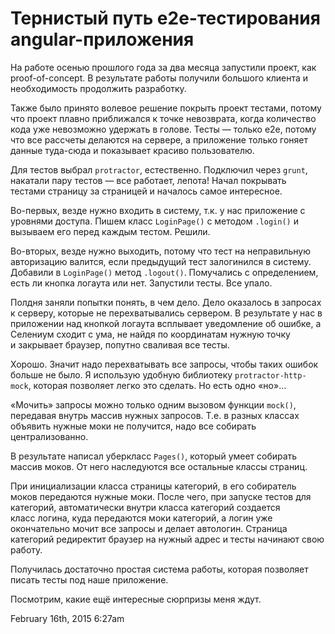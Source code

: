# Тернистый путь e2e-тестирования angular-приложения

На работе осенью прошлого года за два месяца запустили проект, как
proof-of-concept. В результате работы получили большого клиента и
необходимость продолжить разработку.

Также было принято волевое решение покрыть проект тестами, потому
что проект плавно приближался к точке невозврата, когда количество кода
уже невозможно удержать в голове. Тесты — только e2e, потому что все
рассчеты делаются на сервере, а приложение только гоняет данные
туда-сюда и показывает красиво пользователю.

Для тестов выбрал `protractor`, естественно. Подключил через `grunt`,
накатали пару тестов — все работает, лепота! Начал покрывать
тестами страницу за страницей и началось самое интересное.

Во-первых, везде нужно входить в систему, т.к. у нас приложение с
уровнями доступа. Пишем класс `LoginPage()` с методом `.login()` и
вызываем его перед каждым тестом. Решили.

Во-вторых, везде нужно выходить, потому что тест на неправильную
авторизацию валится, если предыдущий тест залогинился в систему.
Добавили в `LoginPage()` метод `.logout()`. Помучались с определением,
есть ли кнопка логаута или нет. Запустили тесты. Все упало.

Полдня заняли попытки понять, в чем дело. Дело оказалось в запросах к
серверу, которые не перехватывались сервером. В результате у нас в
приложении над кнопкой логаута всплывает уведомление об ошибке, а
Селениум сходит с ума, не найдя по координатам нужную точку и закрывает
браузер, попутно сваливая все тесты.

Хорошо. Значит надо перехватывать все запросы, чтобы таких ошибок больше
не было. Я использую удобную библиотеку `protractor-http-mock`, которая
позволяет легко это сделать. Но есть одно «но»…

«Мочить» запросы можно только одним вызовом функции `mock()`, передавая
внутрь массив нужных запросов. Т.е. в разных классах объявить нужные
моки не получится, надо все собирать централизованно.

В результате написал уберкласс `Pages()`, который умеет собирать массив
моков. От него наследуются все остальные классы страниц.

При инициализации класса страницы категорий, в его собиратель моков
передаются нужные моки. После чего, при запуске тестов для категорий,
автоматически внутри класса категорий создается класс логина, куда
передаются моки категорий, а логин уже окончательно мочит все запросы и
делает автологин. Страница категорий редиректит браузер на нужный адрес
и тесты начинают свою работу.

Получилась достаточно простая система работы, которая позволяет писать
тесты под наше приложение.

Посмотрим, какие ещё интересные сюрпризы меня ждут.

<span id="timestamp"> February 16th, 2015 6:27am </span>
